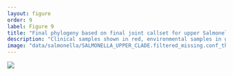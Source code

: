 ```yaml
---
layout: figure
order: 9
label: Figure 9
title: "Final phylogeny based on final joint callset for upper Salmonella group of samples"
description: "Clinical samples shown in red, environmental samples in green. Back samples are all clinical PNUSA samples"
image: "data/salmonella/SALMONELLA_UPPER_CLADE.filtered_missing.conf_thresh5.missingness_thresh0.05.tree.png"
---
```

<img src="{{ site.baseurl }}/data/salmonella/SALMONELLA_UPPER_CLADE.filtered_missing.conf_thresh5.missingness_thresh0.05.tree.png">
